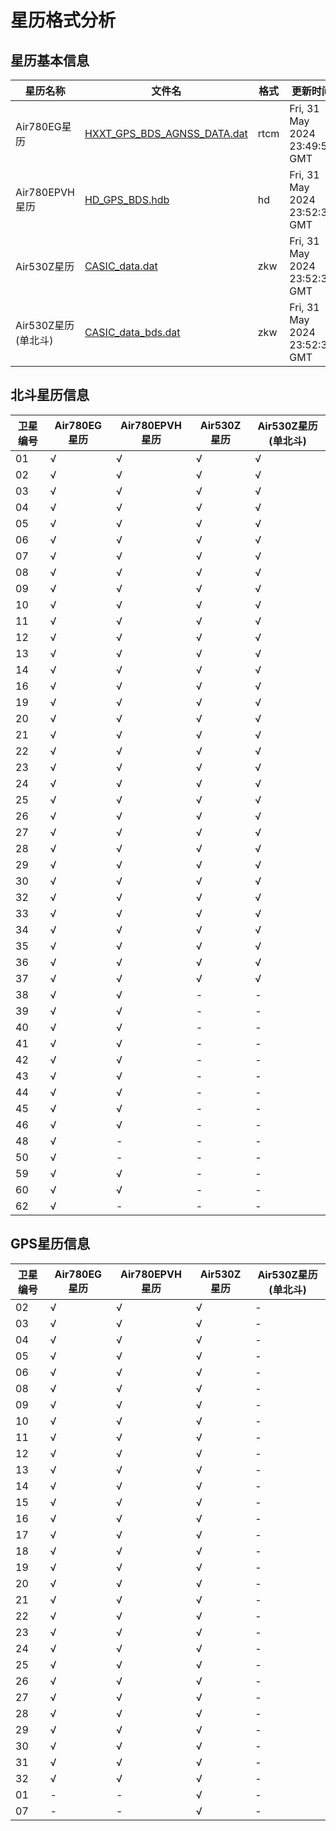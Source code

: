 # 星历格式分析

## 星历基本信息

|星历名称|文件名|格式|更新时间|
|---|---|---|---|
|Air780EG星历|[HXXT_GPS_BDS_AGNSS_DATA.dat](http://download.openluat.com/9501-xingli/HXXT_GPS_BDS_AGNSS_DATA.dat)|rtcm|Fri, 31 May 2024 23:49:52 GMT|
|Air780EPVH星历|[HD_GPS_BDS.hdb](http://download.openluat.com/9501-xingli/HD_GPS_BDS.hdb)|hd|Fri, 31 May 2024 23:52:33 GMT|
|Air530Z星历|[CASIC_data.dat](http://download.openluat.com/9501-xingli/CASIC_data.dat)|zkw|Fri, 31 May 2024 23:52:30 GMT|
|Air530Z星历(单北斗)|[CASIC_data_bds.dat](http://download.openluat.com/9501-xingli/CASIC_data_bds.dat)|zkw|Fri, 31 May 2024 23:52:30 GMT|


## 北斗星历信息

|卫星编号|Air780EG星历|Air780EPVH星历|Air530Z星历|Air530Z星历(单北斗)|
|---|---|---|---|---|
|01|√|√|√|√|
|02|√|√|√|√|
|03|√|√|√|√|
|04|√|√|√|√|
|05|√|√|√|√|
|06|√|√|√|√|
|07|√|√|√|√|
|08|√|√|√|√|
|09|√|√|√|√|
|10|√|√|√|√|
|11|√|√|√|√|
|12|√|√|√|√|
|13|√|√|√|√|
|14|√|√|√|√|
|16|√|√|√|√|
|19|√|√|√|√|
|20|√|√|√|√|
|21|√|√|√|√|
|22|√|√|√|√|
|23|√|√|√|√|
|24|√|√|√|√|
|25|√|√|√|√|
|26|√|√|√|√|
|27|√|√|√|√|
|28|√|√|√|√|
|29|√|√|√|√|
|30|√|√|√|√|
|32|√|√|√|√|
|33|√|√|√|√|
|34|√|√|√|√|
|35|√|√|√|√|
|36|√|√|√|√|
|37|√|√|√|√|
|38|√|√|-|-|
|39|√|√|-|-|
|40|√|√|-|-|
|41|√|√|-|-|
|42|√|√|-|-|
|43|√|√|-|-|
|44|√|√|-|-|
|45|√|√|-|-|
|46|√|√|-|-|
|48|√|-|-|-|
|50|√|-|-|-|
|59|√|√|-|-|
|60|√|√|-|-|
|62|√|-|-|-|

## GPS星历信息

|卫星编号|Air780EG星历|Air780EPVH星历|Air530Z星历|Air530Z星历(单北斗)|
|---|---|---|---|---|
|02|√|√|√|-|
|03|√|√|√|-|
|04|√|√|√|-|
|05|√|√|√|-|
|06|√|√|√|-|
|08|√|√|√|-|
|09|√|√|√|-|
|10|√|√|√|-|
|11|√|√|√|-|
|12|√|√|√|-|
|13|√|√|√|-|
|14|√|√|√|-|
|15|√|√|√|-|
|16|√|√|√|-|
|17|√|√|√|-|
|18|√|√|√|-|
|19|√|√|√|-|
|20|√|√|√|-|
|21|√|√|√|-|
|22|√|√|√|-|
|23|√|√|√|-|
|24|√|√|√|-|
|25|√|√|√|-|
|26|√|√|√|-|
|27|√|√|√|-|
|28|√|√|√|-|
|29|√|√|√|-|
|30|√|√|√|-|
|31|√|√|√|-|
|32|√|√|√|-|
|01|-|-|√|-|
|07|-|-|√|-|
